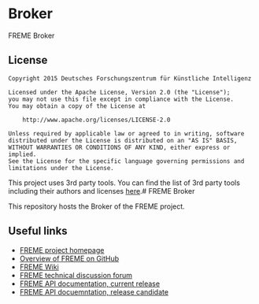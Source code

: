 # Broker
FREME Broker

## License

```
Copyright 2015 Deutsches Forschungszentrum für Künstliche Intelligenz

Licensed under the Apache License, Version 2.0 (the "License");
you may not use this file except in compliance with the License.
You may obtain a copy of the License at

    http://www.apache.org/licenses/LICENSE-2.0

Unless required by applicable law or agreed to in writing, software
distributed under the License is distributed on an "AS IS" BASIS,
WITHOUT WARRANTIES OR CONDITIONS OF ANY KIND, either express or implied.
See the License for the specific language governing permissions and
limitations under the License.
```

This project uses 3rd party tools. You can find the list of 3rd party tools including their authors and licenses [here](3RD-PARTY-LICENCES).# FREME Broker

This repository hosts the Broker of the FREME project. 

## Useful links

* [FREME project homepage](http://freme-project.eu)
* [Overview of FREME on GitHub](https://github.com/freme-project/technical-discussion/wiki/FREME-on-GitHub)
* [FREME Wiki](https://github.com/freme-project/technical-discussion/wiki)
* [FREME technical discussion forum](https://github.com/freme-project/technical-discussion/issues)
* [FREME API documentation, current release](http://api.freme-project.eu/doc/current)
* [FREME API docuemntation, release candidate](http://api-dev.freme-project.eu/doc)
